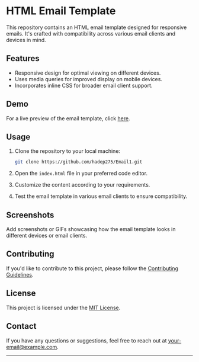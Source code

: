# HTML Email Template

This repository contains an HTML email template designed for responsive emails. It's crafted with compatibility across various email clients and devices in mind.

## Features

- Responsive design for optimal viewing on different devices.
- Uses media queries for improved display on mobile devices.
- Incorporates inline CSS for broader email client support.

## Demo

For a live preview of the email template, click [here](#).

## Usage

1. Clone the repository to your local machine:

    ```bash
    git clone https://github.com/hadep275/Email1.git
    ```

2. Open the `index.html` file in your preferred code editor.

3. Customize the content according to your requirements.

4. Test the email template in various email clients to ensure compatibility.

## Screenshots

Add screenshots or GIFs showcasing how the email template looks in different devices or email clients.

## Contributing

If you'd like to contribute to this project, please follow the [Contributing Guidelines](CONTRIBUTING.md).

## License

This project is licensed under the [MIT License](LICENSE).

## Contact

If you have any questions or suggestions, feel free to reach out at [your-email@example.com](mailto:your-email@example.com).

---
